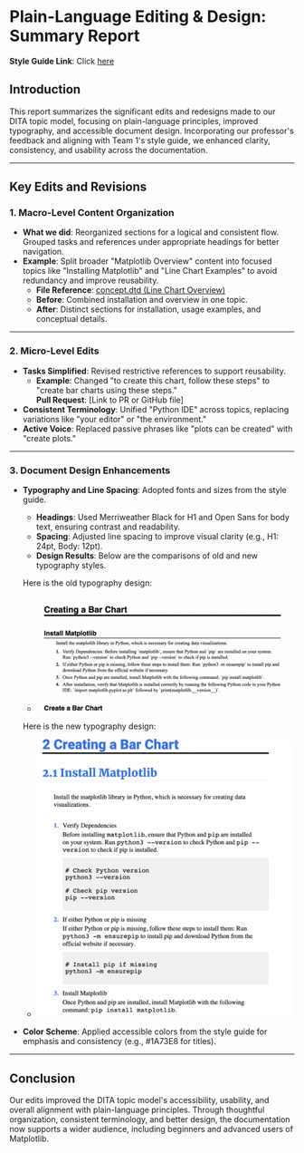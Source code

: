 # Plain-Language Editing & Design: Summary Report

**Style Guide Link**: Click [here](https://docs.google.com/document/d/1Q8XRPrM_-H2_BOacPWCw6Eqkz1ZGZgtgM3Z_CNErIck/edit?usp=sharing)

## Introduction
This report summarizes the significant edits and redesigns made to our DITA topic model, focusing on plain-language principles, improved typography, and accessible document design. Incorporating our professor's feedback and aligning with Team 1's style guide, we enhanced clarity, consistency, and usability across the documentation.

---

## Key Edits and Revisions

### 1. **Macro-Level Content Organization**
- **What we did**: Reorganized sections for a logical and consistent flow. Grouped tasks and references under appropriate headings for better navigation.
- **Example**: Split broader "Matplotlib Overview" content into focused topics like "Installing Matplotlib" and "Line Chart Examples" to avoid redundancy and improve reusability.
  - **File Reference**: [concept.dtd (Line Chart Overview)](https://github.com/ENG517/Topic-Model-1/blob/main/out/bar-chart-plain-language.pdf)
  - **Before**: Combined installation and overview in one topic.
  - **After**: Distinct sections for installation, usage examples, and conceptual details.

---

### 2. **Micro-Level Edits**
- **Tasks Simplified**: Revised restrictive references to support reusability.
  - **Example**: Changed "to create this chart, follow these steps" to "create bar charts using these steps."  
    **Pull Request**: [Link to PR or GitHub file]
- **Consistent Terminology**: Unified "Python IDE" across topics, replacing variations like "your editor" or "the environment."
- **Active Voice**: Replaced passive phrases like "plots can be created" with "create plots."

---

### 3. **Document Design Enhancements**
- **Typography and Line Spacing**: Adopted fonts and sizes from the style guide.
  - **Headings**: Used Merriweather Black for H1 and Open Sans for body text, ensuring contrast and readability.
  - **Spacing**: Adjusted line spacing to improve visual clarity (e.g., H1: 24pt, Body: 12pt).
  - **Design Results**: Below are the comparisons of old and new typography styles.

  Here is the old typography design:
  
  - ![Old Typography](./assets/images/screenshots/Old%20Typography.png)
  
  Here is the new typography design:
 
  - ![New Typography](./assets/images/screenshots/New%20Typography.png)

- **Color Scheme**: Applied accessible colors from the style guide for emphasis and consistency (e.g., #1A73E8 for titles).

---

## Conclusion
Our edits improved the DITA topic model's accessibility, usability, and overall alignment with plain-language principles. Through thoughtful organization, consistent terminology, and better design, the documentation now supports a wider audience, including beginners and advanced users of Matplotlib.